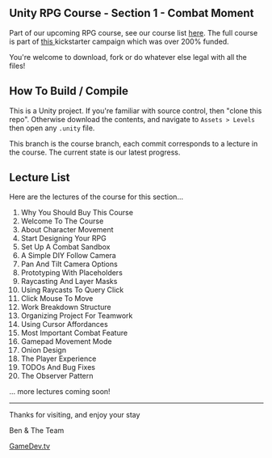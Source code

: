## Unity RPG Course - Section 1 - Combat Moment
Part of our upcoming RPG course, see our course list [here](https://www.udemy.com/u/bentristem/). The full course is part of [this ](https://www.udemy.com/draft/1110626/?instructorPreviewMode=guest&password=earlyaccess) kickstarter campaign which was over 200% funded.

You're welcome to download, fork or do whatever else legal with all the files!

## How To Build / Compile
This is a Unity project. If you're familiar with source control, then "clone this repo". Otherwise download the contents, and navigate to `Assets > Levels` then open any `.unity` file.

This branch is the course branch, each commit corresponds to a lecture in the course. The current state is our latest progress.

## Lecture List
Here are the lectures of the course for this section...

1. Why You Should Buy This Course
1. Welcome To The Course
1. About Character Movement
1. Start Designing Your RPG
1. Set Up A Combat Sandbox
1. A Simple DIY Follow Camera
1. Pan And Tilt Camera Options
1. Prototyping With Placeholders
1. Raycasting And Layer Masks
1. Using Raycasts To Query Click
1. Click Mouse To Move
1. Work Breakdown Structure
1. Organizing Project For Teamwork
1. Using Cursor Affordances
1. Most Important Combat Feature
1. Gamepad Movement Mode
1. Onion Design
1. The Player Experience
1. TODOs And Bug Fixes
1. The Observer Pattern

... more lectures coming soon!

---
Thanks for visiting, and enjoy your stay

Ben & The Team

[GameDev.tv](https://community.gamedev.tv)
